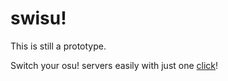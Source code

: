 # swisu!

This is still a prototype.

Switch your osu! servers easily with just one [click](https://github.com/minsiam/swisu/releases)!
